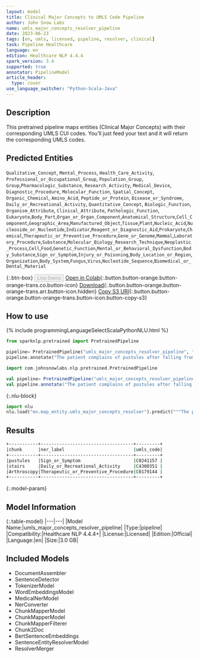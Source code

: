 ```yaml
---
layout: model
title: Clinical Major Concepts to UMLS Code Pipeline
author: John Snow Labs
name: umls_major_concepts_resolver_pipeline
date: 2023-06-23
tags: [en, umls, licensed, pipeline, resolver, clinical]
task: Pipeline Healthcare
language: en
edition: Healthcare NLP 4.4.4
spark_version: 3.4
supported: true
annotator: PipelineModel
article_header:
  type: cover
use_language_switcher: "Python-Scala-Java"
---
```


## Description

This pretrained pipeline maps entities (Clinical Major Concepts) with their corresponding UMLS CUI codes. You’ll just feed your text and it will return the corresponding UMLS codes.

## Predicted Entities

`Qualitative_Concept`, `Mental_Process`, `Health_Care_Activity`, `Professional_or_Occupational_Group`, `Population_Group`, `Group`,`Pharmacologic_Substance`, `Research_Activity`, `Medical_Device`, `Diagnostic_Procedure`, `Molecular_Function`, `Spatial_Concept`, `Organic_Chemical`, `Amino_Acid`, `Peptide_or_Protein`, `Disease_or_Syndrome`, `Daily_or_Recreational_Activity`, `Quantitative_Concept`, `Biologic_Function`, `Organism_Attribute`, `Clinical_Attribute`, `Pathologic_Function`, `Eukaryote`,`Body_Part`,`Organ_or_Organ_Component`,`Anatomical_Structure`,`Cell_Component`,`Geographic_Area`,`Manufactured_Object`,`Tissue`,`Plant`,`Nucleic_Acid`,`Nucleoside_or_Nucleotide`,`Indicator`,`Reagent_or_Diagnostic_Aid`,`Prokaryote`,`Chemical`,`Therapeutic_or_Preventive_Procedure`,`Gene_or_Genome`,`Mammal`,`Laboratory_Procedure`,`Substance`,`Molecular_Biology_Research_Technique`,`Neoplastic_Process`,`Cell`,`Food`,`Genetic_Function`,`Mental_or_Behavioral_Dysfunction`,`Body_Substance`,`Sign_or_Symptom`,`Injury_or_Poisoning`,`Body_Location_or_Region`,`Organization`,`Body_System`,`Fungus`,`Virus`,`Nucleotide_Sequence`,`Biomedical_or_Dental_Material`


{:.btn-box}
<button class="button button-orange" disabled>Live Demo</button>
[Open in Colab](https://colab.research.google.com/github/JohnSnowLabs/spark-nlp-workshop/blob/master/healthcare-nlp/07.0.Pretrained_Clinical_Pipelines.ipynb){:.button.button-orange.button-orange-trans.co.button-icon}
[Download](https://s3.amazonaws.com/auxdata.johnsnowlabs.com/clinical/models/umls_major_concepts_resolver_pipeline_en_4.4.4_3.4_1687520232836.zip){:.button.button-orange.button-orange-trans.arr.button-icon.hidden}
[Copy S3 URI](s3://auxdata.johnsnowlabs.com/clinical/models/umls_major_concepts_resolver_pipeline_en_4.4.4_3.4_1687520232836.zip){:.button.button-orange.button-orange-trans.button-icon.button-copy-s3}

## How to use

<div class="tabs-box" markdown="1">
{% include programmingLanguageSelectScalaPythonNLU.html %}

```python
from sparknlp.pretrained import PretrainedPipeline

pipeline= PretrainedPipeline("umls_major_concepts_resolver_pipeline", "en", "clinical/models")
pipeline.annotate("The patient complains of pustules after falling from stairs. She has been advised Arthroscopy by her primary care pyhsician")
```
```scala
import com.johnsnowlabs.nlp.pretrained.PretrainedPipeline

val pipeline= PretrainedPipeline("umls_major_concepts_resolver_pipeline", "en", "clinical/models")
val pipeline.annotate("The patient complains of pustules after falling from stairs. She has been advised Arthroscopy by her primary care pyhsician")
```


{:.nlu-block}
```python
import nlu
nlu.load("en.map_entity.umls_major_concepts_resolver").predict("""The patient complains of pustules after falling from stairs. She has been advised Arthroscopy by her primary care pyhsician""")
```

</div>


## Results

```bash
+-----------+-----------------------------------+---------+
|chunk      |ner_label                          |umls_code|
+-----------+-----------------------------------+---------+
|pustules   |Sign_or_Symptom                    |C0241157 |
|stairs     |Daily_or_Recreational_Activity     |C4300351 |
|Arthroscopy|Therapeutic_or_Preventive_Procedure|C0179144 |
+-----------+-----------------------------------+---------+
```

{:.model-param}
## Model Information

{:.table-model}
|---|---|
|Model Name:|umls_major_concepts_resolver_pipeline|
|Type:|pipeline|
|Compatibility:|Healthcare NLP 4.4.4+|
|License:|Licensed|
|Edition:|Official|
|Language:|en|
|Size:|3.0 GB|

## Included Models

- DocumentAssembler
- SentenceDetector
- TokenizerModel
- WordEmbeddingsModel
- MedicalNerModel
- NerConverter
- ChunkMapperModel
- ChunkMapperModel
- ChunkMapperFilterer
- Chunk2Doc
- BertSentenceEmbeddings
- SentenceEntityResolverModel
- ResolverMerger